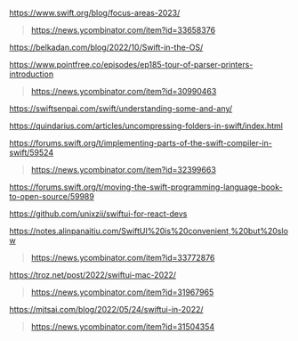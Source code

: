https://www.swift.org/blog/focus-areas-2023/
> https://news.ycombinator.com/item?id=33658376

https://belkadan.com/blog/2022/10/Swift-in-the-OS/

https://www.pointfree.co/episodes/ep185-tour-of-parser-printers-introduction
> https://news.ycombinator.com/item?id=30990463

https://swiftsenpai.com/swift/understanding-some-and-any/

https://quindarius.com/articles/uncompressing-folders-in-swift/index.html

https://forums.swift.org/t/implementing-parts-of-the-swift-compiler-in-swift/59524
> https://news.ycombinator.com/item?id=32399663

https://forums.swift.org/t/moving-the-swift-programming-language-book-to-open-source/59989

https://github.com/unixzii/swiftui-for-react-devs

https://notes.alinpanaitiu.com/SwiftUI%20is%20convenient,%20but%20slow
> https://news.ycombinator.com/item?id=33772876

https://troz.net/post/2022/swiftui-mac-2022/
> https://news.ycombinator.com/item?id=31967965

https://mjtsai.com/blog/2022/05/24/swiftui-in-2022/
> https://news.ycombinator.com/item?id=31504354